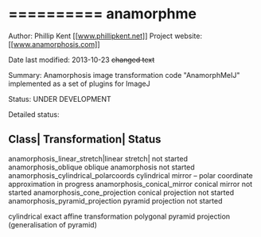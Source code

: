==========
anamorphme
==========

Author: Phillip Kent [[www.phillipkent.net]]
Project website: [[www.anamorphosis.com]]

Date last modified: 
2013-10-23
~~changed text~~

Summary: 
Anamorphosis image transformation code "AnamorphMeIJ" implemented as a set of plugins for ImageJ

Status:
UNDER DEVELOPMENT

Detailed status:

Class|	Transformation|	Status
-------------------------------
anamorphosis_linear_stretch|linear stretch|	not started
anamorphosis_oblique	oblique anamorphosis	not started
anamorphosis_cylindrical_polarcoords	cylindrical mirror – polar coordinate approximation	in progress
anamorphosis_conical_mirror	conical mirror	not started
anamorphosis_cone_projection	conical projection	not started
anamorphosis_pyramid_projection	pyramid projection	not started

cylindrical exact
affine transformation
polygonal pyramid projection (generalisation of pyramid)



